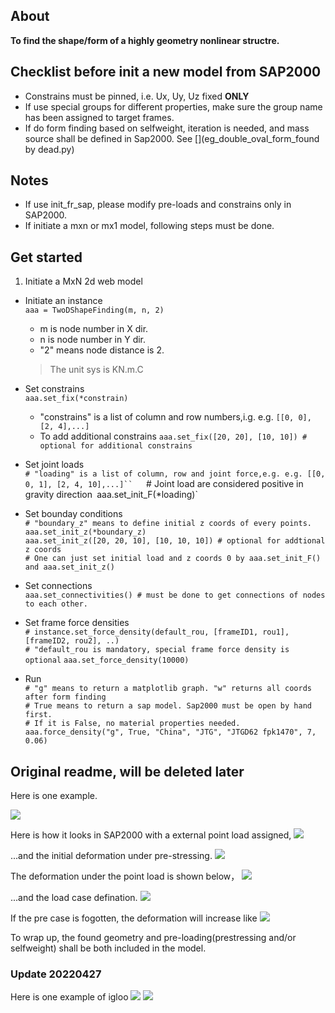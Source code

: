 ## About


**To find the shape/form of a highly geometry nonlinear structre.**

## Checklist before init a new model from SAP2000
- Constrains must be pinned, i.e. Ux, Uy, Uz fixed **ONLY**
- If use special groups for different properties, make sure the group name has been assigned to target frames.
- If do form finding based on selfweight, iteration is needed, and mass source shall be defined in Sap2000. See [](eg_double_oval_form_found by dead.py)

## Notes
- If use init_fr_sap, please modify pre-loads and constrains only in SAP2000.  
- If initiate a mxn or mx1 model, following steps must be done.  


## Get started
1. Initiate a MxN 2d web model
- Initiate an instance  
`aaa = TwoDShapeFinding(m, n, 2)`  
    - m is node number in X dir.  
    - n is node number in Y dir.  
    - "2" means node distance is 2.  
      
    > The unit sys is KN.m.C
    
- Set constrains  
`aaa.set_fix(*constrain)`  
    - "constrains" is a list of column and row numbers,i.g. e.g. 
    `[[0, 0], [2, 4],...]`  
    - To add additional constrains
    `aaa.set_fix([20, 20], [10, 10]) # optional for additional constrains`  
    
- Set joint loads  
`# "loading" is a list of column, row and joint force,e.g. e.g. [[0, 0, 1], [2, 4, 10],...]``  
`# Joint load are considered positive in gravity direction`
`aaa.set_init_F(*loading)`  
- Set bounday conditions  
`# "boundary_z" means to define initial z coords of every points.`  
`aaa.set_init_z(*boundary_z)`  
`aaa.set_init_z([20, 20, 10], [10, 10, 10]) # optional for addtional z coords`  
`# One can just set initial load and z coords 0 by aaa.set_init_F() and aaa.set_init_z()`  
- Set connections  
`aaa.set_connectivities() # must be done to get connections of nodes to each other.`
- Set frame force densities  
`# instance.set_force_density(default_rou, [frameID1, rou1], [frameID2, rou2], ..)`  
`# "default_rou is mandatory, special frame force density is optional`
`aaa.set_force_density(10000)`  
- Run  
`# "g" means to return a matplotlib graph. "w" returns all coords after form finding`  
`# True means to return a sap model. Sap2000 must be open by hand first.`  
`# If it is False, no material properties needed.`
`aaa.force_density("g", True, "China", "JTG", "JTGD62 fpk1470", 7, 0.06)`  



## Original readme, will be deleted later
Here is one example.

![](https://github.com/riverinme/Structure_Form_Finding_HH/blob/master/Eg2/Eg2.png)

Here is how it looks in SAP2000 with a external point load assigned,
![](https://github.com/riverinme/Structure_Form_Finding_HH/blob/master/Eg2/unit_point_load.png)

...and the initial deformation under pre-stressing.
![](https://github.com/riverinme/Structure_Form_Finding_HH/blob/master/Eg2/pre_deformation.png)

The deformation under the point load is shown below， 
![](https://github.com/riverinme/Structure_Form_Finding_HH/blob/master/Eg2/unit_deformation_NL.png)

...and the load case defination.
![](https://github.com/riverinme/Structure_Form_Finding_HH/blob/master/Eg2/Unit_NL_case.png)

If the pre case is fogotten, the deformation will increase like
![](https://github.com/riverinme/Structure_Form_Finding_HH/blob/master/Eg2/unit_deformation_wo_pre.png)

To wrap up, the found geometry and pre-loading(prestressing and/or selfweight) shall be both included in the model. 

### Update 20220427

Here is one example of igloo
![](https://github.com/riverinme/Structure_Form_Finding_HH/blob/master/Eg2/igloo.png)
![](https://github.com/riverinme/Structure_Form_Finding_HH/blob/master/Eg2/igloo_axial_forces.png)